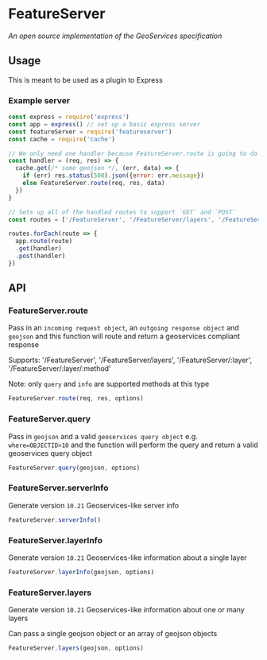 # FeatureServer
*An open source implementation of the GeoServices specification*

## Usage

This is meant to be used as a plugin to Express

### Example server
```js
const express = require('express')
const app = express() // set up a basic express server
const featureServer = require('featureserver')
const cache = require('cache')

// We only need one handler because FeatureServer.route is going to do all the work
const handler = (req, res) => {
  cache.get(/* some geojson */, (err, data) => {
    if (err) res.status(500).json({error: err.message})
    else FeatureServer.route(req, res, data)
  })
}

// Sets up all of the handled routes to support `GET` and `POST`
const routes = ['/FeatureServer', '/FeatureServer/layers', '/FeatureServer/:layer', '/FeatureServer/:layer/:method']

routes.forEach(route => {
  app.route(route)
  .get(handler)
  .post(handler)
})
```

## API

### FeatureServer.route
Pass in an `incoming request object`, an `outgoing response object` and `geojson` and this function will route and return a geoservices compliant response

Supports: '/FeatureServer', '/FeatureServer/layers', '/FeatureServer/:layer', '/FeatureServer/:layer/:method'

Note: only `query` and `info` are supported methods at this type

```js
FeatureServer.route(req, res, options)
```

### FeatureServer.query
Pass in `geojson` and a valid `geoservices query object` e.g. `where=OBJECTID>10` and the function will perform the query and return a valid geoservices query object

```js
FeatureServer.query(geojson, options)
```

### FeatureServer.serverInfo
Generate version `10.21` Geoservices-like server info
```js
FeatureServer.serverInfo()
```

### FeatureServer.layerInfo
Generate version `10.21` Geoservices-like information about a single layer
```js
FeatureServer.layerInfo(geojson, options)
```

### FeatureServer.layers
Generate version `10.21` Geoservices-like information about one or many layers

Can pass a single geojson object or an array of geojson objects
```js
FeatureServer.layers(geojson, options)
```

